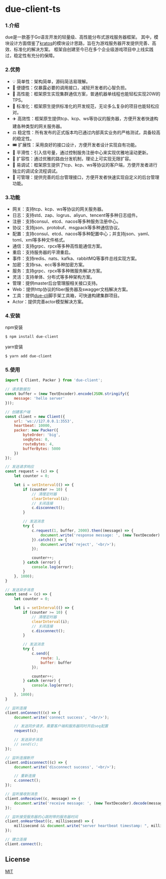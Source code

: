 # due-client-ts 

### 1.介绍

due是一款基于Go语言开发的轻量级、高性能分布式游戏服务器框架。
其中，模块设计方面借鉴了[kratos](https://github.com/go-kratos/kratos)的模块设计思路，旨在为游戏服务器开发提供完善、高效、标准化的解决方案。
框架自创建至今已在多个企业级游戏项目中上线实践过，稳定性有充分的保障。

### 2.优势

* 💡 简单性：架构简单，源码简洁易理解。
* 🚠 便捷性：仅暴露必要的调用接口，减轻开发者的心智负担。
* 🚀 高性能：框架原生实现集群通信方案，普通机器单线程也能轻松实现20W的TPS。
* 🧊 标准化：框架原生提供标准化的开发规范，无论多么复杂的项目也能轻松应对。
* ✈️ 高效性：框架原生提供tcp、kcp、ws等协议的服务器，方便开发者快速构建各种类型的网关服务器。
* ⚖️ 稳定性：所有发布的正式版本均已通过内部真实业务的严格测试，具备较高的稳定性。
* 🎟️ 扩展性：采用良好的接口设计，方便开发者设计实现自有功能。
* 🔑 平滑性：引入信号量，通过控制服务注册中心来实现优雅地滚动更新。
* 🔩 扩容性：通过优雅的路由分发机制，理论上可实现无限扩容。
* 🔧 易调试：框架原生提供了tcp、kcp、ws等协议的客户端，方便开发者进行独立的调试全流程调试。
* 🧰 可管理：提供完善的后台管理接口，方便开发者快速实现自定义的后台管理功能。

### 3.功能

* 网关：支持tcp、kcp、ws等协议的网关服务器。
* 日志：支持std、zap、logrus、aliyun、tencent等多种日志组件。
* 注册：支持consul、etcd、nacos等多种服务注册中心。
* 协议：支持json、protobuf、msgpack等多种通信协议。
* 配置：支持consul、etcd、nacos等多种配置中心；并支持json、yaml、toml、xml等多种文件格式。
* 通信：支持grpc、rpcx等多种高性能通信方案。
* 重启：支持服务器的平滑重启。
* 事件：支持redis、nats、kafka、rabbitMQ等事件总线实现方案。
* 加密：支持rsa、ecc等多种加密方案。
* 服务：支持grpc、rpcx等多种微服务解决方案。
* 灵活：支持单体、分布式等多种架构方案。
* 管理：提供master后台管理服相关接口支持。
* Web：提供http协议的fiber服务器及swagger文档解决方案。
* 工具：提供[due-cli](https://github.com/dobyte/due-cli)脚手架工具箱，可快速构建集群项目。
* Actor：提供完善actor模型解决方案。

### 4.安装

npm安装

```bash
$ npm install due-client
```

yarn安装

```bash
$ yarn add due-client
```

### 5.使用

```js
import { Client, Packer } from 'due-client';

// 请求数据包
const buffer = (new TextEncoder).encode(JSON.stringify({
    message: 'hello server'
}));

// 创建客户端
const client = new Client({
    url: 'ws://127.0.0.1:3553',
    heartbeat: 10000,
    packer: new Packer({
        byteOrder: 'big',
        seqBytes: 0,
        routeBytes: 4,
        bufferBytes: 5000
    })
});

// 发送请求响应
const request = (c) => {
    let counter = 0;

    let i = setInterval(() => {
        if (counter >= 10) {
            // 清理定时器
            clearInterval(i);
            // 关闭连接
            c.disconnect();
        }

        // 发送消息
        try {
            c.request(1, buffer, 2000).then((message) => {
                document.write('response message: ', (new TextDecoder).decode(message.buffer), '<br/>');
            }).catch(() => {
                document.write('reject', '<br/>');
            });

            counter++;
        } catch (error) {
            console.log(error);
        }
    }, 1000);
}

// 发送异步消息
const send = (c) => {
    let counter = 0;

    let i = setInterval(() => {
        if (counter >= 10) {
            // 清理定时器
            clearInterval(i);
            // 关闭连接
            c.disconnect();
        }

        // 发送消息
        try {
            c.send({
                route: 1,
                buffer: buffer
            });

            counter++;
        } catch (error) {
            console.log(error);
        }
    }, 1000);
}

// 监听连接
client.onConnect((c) => {
    document.write('connect success', '<br/>');

    // 发送同步请求，需要客户端和服务器同时开启seq配置
    request(c);

    // 发送异步消息
    // send(c);
});

// 监听连接断开
client.onDisconnect((c) => {
    document.write('disconnect success', '<br/>');

    // 重新连接
    c.connect();
});

// 监听接收到消息
client.onReceive((c, message) => {
    document.write('receive message: ', (new TextDecoder).decode(message.buffer), '<br/>');
});

// 监听接受服务器的心跳附带的服务器时间
client.onHeartbeat((c, millisecond) => {
    millisecond && document.write("server heartbeat timestamp: ", millisecond, '<br/>');
});

// 建立连接
client.connect();
```

## License

[MIT](https://tldrlegal.com/license/mit-license)